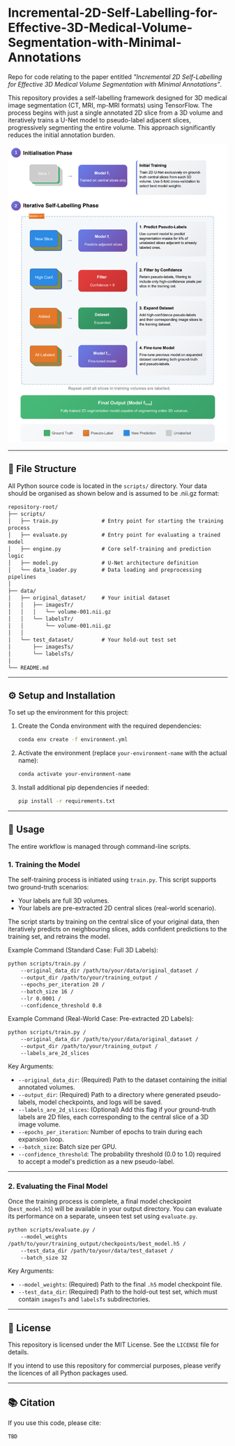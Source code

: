 # Incremental-2D-Self-Labelling-for-Effective-3D-Medical-Volume-Segmentation-with-Minimal-Annotations

Repo for code relating to the paper entitled *"Incremental 2D Self-Labelling for Effective 3D Medical Volume Segmentation with Minimal Annotations"*.

This repository provides a self-labelling framework designed for 3D medical image segmentation (CT, MRI, mp-MRI formats) using TensorFlow. The process begins with just a single annotated 2D slice from a 3D volume and iteratively trains a U-Net model to pseudo-label adjacent slices, progressively segmenting the entire volume. This approach significantly reduces the initial annotation burden.

![Architecture Draft](method_flowchart.png)

---

## 📂 File Structure

All Python source code is located in the `scripts/` directory. Your data should be organised as shown below and is assumed to be .nii.gz format:

    repository-root/
    ├── scripts/
    │   ├── train.py              # Entry point for starting the training process
    │   ├── evaluate.py           # Entry point for evaluating a trained model
    │   ├── engine.py             # Core self-training and prediction logic
    │   ├── model.py              # U-Net architecture definition
    │   └── data_loader.py        # Data loading and preprocessing pipelines
    │
    ├── data/
    │   ├── original_dataset/     # Your initial dataset
    │   │   ├── imagesTr/
    │   │   │   └── volume-001.nii.gz
    │   │   └── labelsTr/
    │   │       └── volume-001.nii.gz
    │   │
    │   └── test_dataset/         # Your hold-out test set
    │       ├── imagesTs/
    │       └── labelsTs/
    │
    └── README.md

---

## ⚙️ Setup and Installation

To set up the environment for this project:

1. Create the Conda environment with the required dependencies:

    ```bash
    conda env create -f environment.yml
    ```

2. Activate the environment (replace `your-environment-name` with the actual name):

    ```bash
    conda activate your-environment-name
    ```

3. Install additional pip dependencies if needed:

    ```bash
    pip install -r requirements.txt
    ```

---

## 🚀 Usage

The entire workflow is managed through command-line scripts.

### 1. Training the Model

The self-training process is initiated using `train.py`. This script supports two ground-truth scenarios:

- Your labels are full 3D volumes.
- Your labels are pre-extracted 2D central slices (real-world scenario).

The script starts by training on the central slice of your original data, then iteratively predicts on neighbouring slices, adds confident predictions to the training set, and retrains the model.

Example Command (Standard Case: Full 3D Labels):

    python scripts/train.py /
        --original_data_dir /path/to/your/data/original_dataset /
        --output_dir /path/to/your/training_output /
        --epochs_per_iteration 20 /
        --batch_size 16 /
        --lr 0.0001 /
        --confidence_threshold 0.8

Example Command (Real-World Case: Pre-extracted 2D Labels):

    python scripts/train.py /
        --original_data_dir /path/to/your/data/original_dataset /
        --output_dir /path/to/your/training_output /
        --labels_are_2d_slices

Key Arguments:

- `--original_data_dir`: (Required) Path to the dataset containing the initial annotated volumes.
- `--output_dir`: (Required) Path to a directory where generated pseudo-labels, model checkpoints, and logs will be saved.
- `--labels_are_2d_slices`: (Optional) Add this flag if your ground-truth labels are 2D files, each corresponding to the central slice of a 3D image volume.
- `--epochs_per_iteration`: Number of epochs to train during each expansion loop.
- `--batch_size`: Batch size per GPU.
- `--confidence_threshold`: The probability threshold (0.0 to 1.0) required to accept a model's prediction as a new pseudo-label.

---

### 2. Evaluating the Final Model

Once the training process is complete, a final model checkpoint (`best_model.h5`) will be available in your output directory. You can evaluate its performance on a separate, unseen test set using `evaluate.py`.

    python scripts/evaluate.py /
        --model_weights /path/to/your/training_output/checkpoints/best_model.h5 /
        --test_data_dir /path/to/your/data/test_dataset /
        --batch_size 32

Key Arguments:

- `--model_weights`: (Required) Path to the final `.h5` model checkpoint file.
- `--test_data_dir`: (Required) Path to the hold-out test set, which must contain `imagesTs` and `labelsTs` subdirectories.

---

## 📜 License

This repository is licensed under the MIT License. See the `LICENSE` file for details.

If you intend to use this repository for commercial purposes, please verify the licences of all Python packages used.

---

## 📚 Citation

If you use this code, please cite:

    TBD
